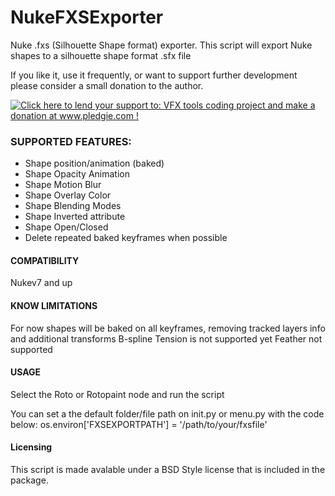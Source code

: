 NukeFXSExporter
===============
Nuke .fxs (Silhouette Shape format) exporter.
This script will export Nuke shapes to a silhouette shape format .sfx file

If you like it, use it frequently, or want to support further development please consider a small donation to the author.   

<a href='http://www.pledgie.com/campaigns/21123'><img alt='Click here to lend your support to: VFX tools coding project and make a donation at www.pledgie.com !' src='http://www.pledgie.com/campaigns/21123.png?skin_name=chrome' border='0' /></a>

### SUPPORTED FEATURES: ###

* Shape position/animation (baked)
* Shape Opacity Animation
* Shape Motion Blur
* Shape Overlay Color
* Shape Blending Modes
* Shape Inverted attribute
* Shape Open/Closed
* Delete repeated baked keyframes when possible

#### COMPATIBILITY ####

Nukev7 and up

#### KNOW LIMITATIONS ####

For now shapes will be baked on all keyframes, removing tracked layers info  and additional transforms
B-spline Tension is not supported yet
Feather not supported

#### USAGE ####

Select the Roto or Rotopaint node and run the script

You can set a the default folder/file path on init.py or menu.py with the code below:
os.environ['FXSEXPORTPATH'] = '/path/to/your/fxsfile'

#### Licensing ####

This script is made avalable under a BSD Style license that is included in the package.
